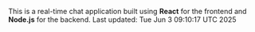 This is a real-time chat application built using **React** for the frontend and **Node.js** for the backend.
Last updated: Tue Jun  3 09:10:17 UTC 2025
